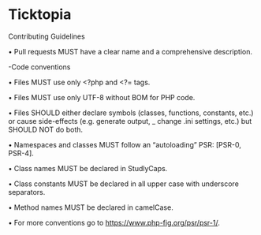 # Ticktopia

Contributing Guidelines

• Pull requests MUST have a clear name and a comprehensive description.

-Code conventions
  
   • Files MUST use only <?php and <?= tags.

   • Files MUST use only UTF-8 without BOM for PHP code.

   • Files SHOULD either declare symbols (classes, functions, constants, etc.) or cause side-effects (e.g. generate output,                                                                                     _    change .ini settings, etc.) but SHOULD NOT do both.

   • Namespaces and classes MUST follow an “autoloading” PSR: [PSR-0, PSR-4].

   • Class names MUST be declared in StudlyCaps.

   • Class constants MUST be declared in all upper case with underscore separators.

   • Method names MUST be declared in camelCase.

   • For more conventions go to https://www.php-fig.org/psr/psr-1/. 
  
  
  
